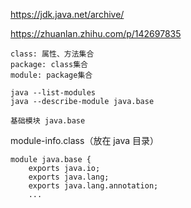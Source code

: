 https://jdk.java.net/archive/

https://zhuanlan.zhihu.com/p/142697835

```
class: 属性、方法集合
package: class集合
module: package集合

java --list-modules
java --describe-module java.base

基础模块 java.base
```

module-info.class（放在 java 目录）

```
module java.base {
    exports java.io;
    exports java.lang;
    exports java.lang.annotation;
    ...
```

